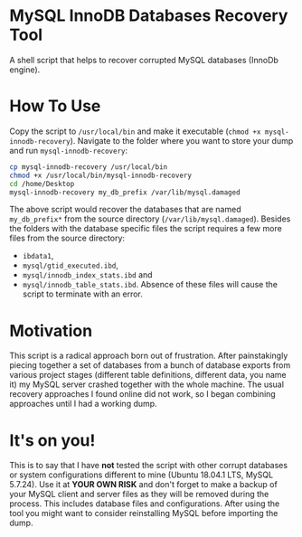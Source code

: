 # MySQL InnoDB Databases Recovery Tool
A shell script that helps to recover corrupted MySQL databases (InnoDb engine).

# How To Use
Copy the script to `/usr/local/bin` and make it executable (`chmod +x mysql-innodb-recovery`). Navigate to the folder where you want to store your dump and run `mysql-innodb-recovery`:

```bash
cp mysql-innodb-recovery /usr/local/bin
chmod +x /usr/local/bin/mysql-innodb-recovery
cd /home/Desktop
mysql-innodb-recovery my_db_prefix /var/lib/mysql.damaged
```

The above script would recover the databases that are named `my_db_prefix*` from the source directory (`/var/lib/mysql.damaged`). Besides the folders with the database specific files the script requires a few more files from the source directory: 
- `ibdata1`, 
- `mysql/gtid_executed.ibd`, 
- `mysql/innodb_index_stats.ibd` and 
- `mysql/innodb_table_stats.ibd`. 
Absence of these files will cause the script to terminate with an error.

# Motivation
This script is a radical approach born out of frustration. After painstakingly piecing together a set of databases from a bunch of database exports from various project stages (different table definitions, different data, you name it) my MySQL server crashed together with the whole machine. The usual recovery approaches I found online did not work, so I began combining approaches until I had a working dump.

# It's on you!
This is to say that I have **not** tested the script with other corrupt databases or system configurations different to mine (Ubuntu 18.04.1 LTS, MySQL 5.7.24). Use it at **YOUR OWN RISK** and don't forget to make a backup of your MySQL client and server files as they will be removed during the process. This includes database files and configurations. After using the tool you might want to consider reinstalling MySQL before importing the dump.  
